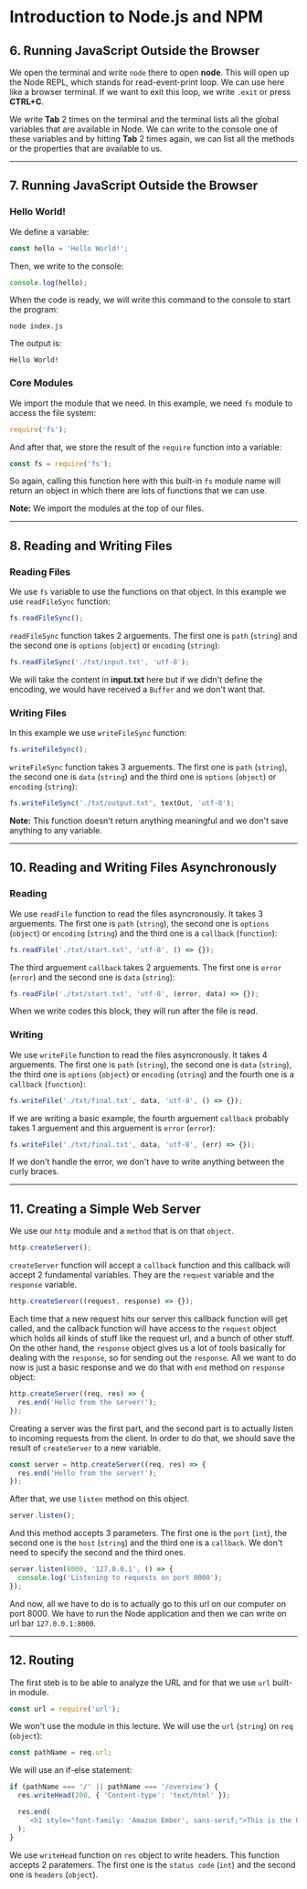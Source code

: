 # Introduction to Node.js and NPM

## 6. Running JavaScript Outside the Browser

We open the terminal and write `node` there to open **node**. This will open up the Node REPL, which stands for read-event-print loop. We can use here like a browser terminal. If we want to exit this loop, we write `.exit` or press **CTRL+C**.

We write **Tab** 2 times on the terminal and the terminal lists all the global variables that are available in Node. We can write to the console one of these variables and by hitting **Tab** 2 times again, we can list all the methods or the properties that are available to us.

---

## 7. Running JavaScript Outside the Browser

### Hello World!

We define a variable:

```javascript
const hello = 'Hello World!';
```

Then, we write to the console:

```javascript
console.log(hello);
```

When the code is ready, we will write this command to the console to start the program:

```shell
node index.js
```

The output is:

```shell
Hello World!
```

### Core Modules

We import the module that we need. In this example, we need `fs` module to access the file system:

```javascript
require('fs');
```

And after that, we store the result of the `require` function into a variable:

```javascript
const fs = require('fs');
```

So again, calling this function here with this built-in `fs` module name will return an object in which there are lots of functions that we can use.

**Note:** We import the modules at the top of our files.

---

## 8. Reading and Writing Files

### Reading Files

We use `fs` variable to use the functions on that object. In this example we use `readFileSync` function:

```javascript
fs.readFileSync();
```

`readFileSync` function takes 2 arguements. The first one is `path` (`string`) and the second one is `options` (`object`) or `encoding` (`string`):

```javascript
fs.readFileSync('./txt/input.txt', 'utf-8');
```

We will take the content in **input.txt** here but if we didn't define the encoding, we would have received a `Buffer` and we don't want that.

### Writing Files

In this example we use `writeFileSync` function:

```javascript
fs.writeFileSync();
```

`writeFileSync` function takes 3 arguements. The first one is `path` (`string`), the second one is `data` (`string`) and the third one is `options` (`object`) or `encoding` (`string`):

```javascript
fs.writeFileSync('./txt/output.txt', textOut, 'utf-8');
```

**Note:** This function doesn't return anything meaningful and we don't save anything to any variable.

---

## 10. Reading and Writing Files Asynchronously

### Reading

We use `readFile` function to read the files asyncronously. It takes 3 arguements. The first one is `path` (`string`), the second one is `options` (`object`) or `encoding` (`string`) and the third one is a `callback` (`function`):

```javascript
fs.readFile('./txt/start.txt', 'utf-8', () => {});
```

The third arguement `callback` takes 2 arguements. The first one is `error` (`error`) and the second one is `data` (`string`):

```javascript
fs.readFile('./txt/start.txt', 'utf-8', (error, data) => {});
```

When we write codes this block, they will run after the file is read.

### Writing

We use `writeFile` function to read the files asyncronously. It takes 4 arguements. The first one is `path` (`string`), the second one is `data` (`string`), the third one is `options` (`object`) or `encoding` (`string`) and the fourth one is a `callback` (`function`):

```javascript
fs.writeFile('./txt/final.txt', data, 'utf-8', () => {});
```

If we are writing a basic example, the fourth arguement `callback` probably takes 1 arguement and this arguement is `error` (`error`):

```javascript
fs.writeFile('./txt/final.txt', data, 'utf-8', (err) => {});
```

If we don't handle the error, we don't have to write anything between the curly braces.

---

## 11. Creating a Simple Web Server

We use our `http` module and a `method` that is on that `object`.

```javascript
http.createServer();
```

`createServer` function will accept a `callback` function and this callback will accept 2 fundamental variables. They are the `request` variable and the `response` variable.

```javascript
http.createServer((request, response) => {});
```

Each time that a new request hits our server this callback function will get called, and the callback function will have access to the `request` object which holds all kinds of stuff like the request url, and a bunch of other stuff. On the other hand, the `response` object gives us a lot of tools basically for dealing with the `response`, so for sending out the `response`. All we want to do now is just a basic response and we do that with `end` method on `response` object:

```javascript
http.createServer((req, res) => {
  res.end('Hello from the server!');
});
```

Creating a server was the first part, and the second part is to actually listen to incoming requests from the client. In order to do that, we should save the result of `createServer` to a new variable.

```javascript
const server = http.createServer((req, res) => {
  res.end('Hello from the server!');
});
```

After that, we use `listen` method on this object.

```javascript
server.listen();
```

And this method accepts 3 parameters. The first one is the `port` (`int`), the second one is the `host` (`string`) and the third one is a `callback`. We don't need to specify the second and the third ones.

```javascript
server.listen(8000, '127.0.0.1', () => {
  console.log('Listening to requests on port 8000');
});
```

And now, all we have to do is to actually go to this url on our computer on port 8000. We have to run the Node application and then we can write on url bar `127.0.0.1:8000`.

---

## 12. Routing

The first steb is to be able to analyze the URL and for that we use `url` built-in module.

```javascript
const url = require('url');
```

We won't use the module in this lecture. We will use the `url` (`string`) on `req` (`object`):

```javascript
const pathName = req.url;
```

We will use an if-else statement:

```javascript
if (pathName === '/' || pathName === '/overview') {
  res.writeHead(200, { 'Content-type': 'text/html' });

  res.end(
    `<h1 style="font-family: 'Amazon Ember', sans-serif;">This is the OVERVIEW!</h1>`
  );
}
```

We use `writeHead` function on `res` object to write headers. This function accepts 2 paratemers. The first one is the `status code` (`int`) and the second one is `headers` (`object`).
